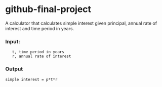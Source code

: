 # github-final-project
A calculator that calculates simple interest given principal, annual rate of interest and time period in years.

### Input:
``` p, principal amount
   t, time period in years
   r, annual rate of interest
```
### Output
   ```simple interest = p*t*r```